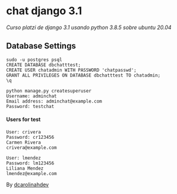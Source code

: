 # chat django 3.1

_Curso platzi de django 3.1 usando python 3.8.5 sobre ubuntu 20.04_

## Database Settings

```
sudo -u postgres psql
CREATE DATABASE dbchatttest;
CREATE USER chatadmin WITH PASSWORD 'chatpasswd';
GRANT ALL PRIVILEGES ON DATABASE dbchatttest TO chatadmin;
\q

python manage.py createsuperuser
Username: adminchat
Email address: adminchat@example.com
Password: testchat
```

#### Users for test

```
User: crivera
Password: cr123456
Carmen Rivera
crivera@example.com

User: lmendez
Password: lm123456
Liliana Mendez
lmendez@example.com
```

By [dcarolinahdev](https://github.com/dcarolinahdev)
